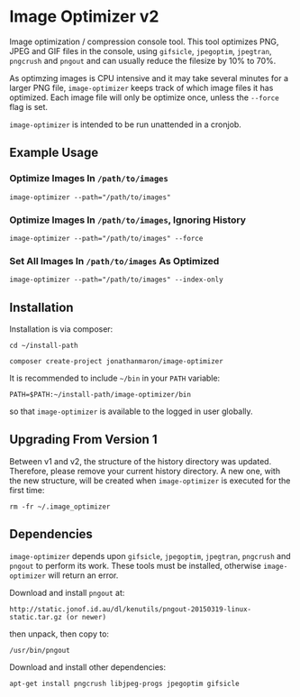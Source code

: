 
# Image Optimizer v2

Image optimization / compression console tool. This tool optimizes PNG, JPEG and GIF files in the console, using `gifsicle`, `jpegoptim`, `jpegtran`, `pngcrush` and `pngout` and can usually reduce the filesize by 10% to 70%.

As optimzing images is CPU intensive and it may take several minutes for a larger PNG file, `image-optimizer` keeps track of which image files it has optimized. Each image file will only be optimize once, unless the `--force` flag is set.

`image-optimizer` is intended to be run unattended in a cronjob.

## Example Usage

### Optimize Images In `/path/to/images`

    image-optimizer --path="/path/to/images"

### Optimize Images In `/path/to/images`, Ignoring History

    image-optimizer --path="/path/to/images" --force

### Set All Images In `/path/to/images` As Optimized

    image-optimizer --path="/path/to/images" --index-only


## Installation

Installation is via composer:

    cd ~/install-path

    composer create-project jonathanmaron/image-optimizer

It is recommended to include `~/bin` in your `PATH` variable:

    PATH=$PATH:~/install-path/image-optimizer/bin

so that `image-optimizer` is available to the logged in user globally.


## Upgrading From Version 1

Between v1 and v2, the structure of the history directory was updated. Therefore, please remove your current history directory. A new one, with the new structure, will be created when `image-optimizer` is executed for the first time: 

    rm -fr ~/.image_optimizer


## Dependencies

`image-optimizer` depends upon `gifsicle`, `jpegoptim`, `jpegtran`, `pngcrush` and `pngout` to perform its work. These tools must be installed, otherwise `image-optimizer` will return an error.

Download and install `pngout` at:

    http://static.jonof.id.au/dl/kenutils/pngout-20150319-linux-static.tar.gz (or newer)

then unpack, then copy to:

    /usr/bin/pngout

Download and install other dependencies:

    apt-get install pngcrush libjpeg-progs jpegoptim gifsicle

